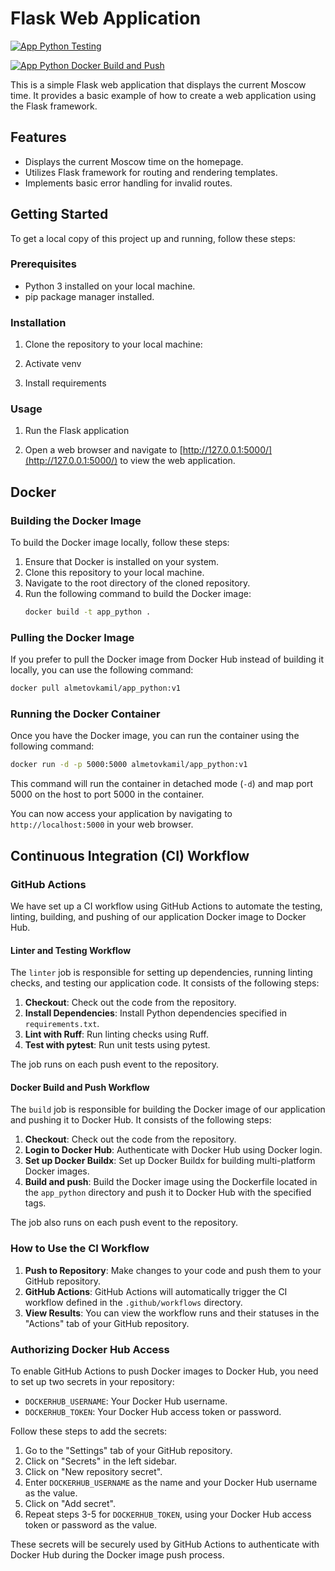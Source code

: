 # Flask Web Application

[![App Python Testing](https://github.com/AlmetovKamil/S24-core-course-labs/actions/workflows/app_python_testing.yaml/badge.svg?branch=lab3&event=push)](https://github.com/AlmetovKamil/S24-core-course-labs/actions/workflows/app_python_testing.yaml)

[![App Python Docker Build and Push](https://github.com/AlmetovKamil/S24-core-course-labs/actions/workflows/app_python_docker_push.yaml/badge.svg?branch=lab3&event=push)](https://github.com/AlmetovKamil/S24-core-course-labs/actions/workflows/app_python_docker_push.yaml)

This is a simple Flask web application that displays the current Moscow time. It provides a basic example of how to create a web application using the Flask framework.

## Features

- Displays the current Moscow time on the homepage.
- Utilizes Flask framework for routing and rendering templates.
- Implements basic error handling for invalid routes.

## Getting Started

To get a local copy of this project up and running, follow these steps:

### Prerequisites

- Python 3 installed on your local machine.
- pip package manager installed.

### Installation

1. Clone the repository to your local machine:

2. Activate venv

3. Install requirements

### Usage

1. Run the Flask application

2. Open a web browser and navigate to [http://127.0.0.1:5000/](http://127.0.0.1:5000/) to view the web application.

## Docker

### Building the Docker Image

To build the Docker image locally, follow these steps:

1. Ensure that Docker is installed on your system.
2. Clone this repository to your local machine.
3. Navigate to the root directory of the cloned repository.
4. Run the following command to build the Docker image:
   ```bash
   docker build -t app_python .
   ```

### Pulling the Docker Image

If you prefer to pull the Docker image from Docker Hub instead of building it locally, you can use the following command:

```bash
docker pull almetovkamil/app_python:v1
```

### Running the Docker Container

Once you have the Docker image, you can run the container using the following command:

```bash
docker run -d -p 5000:5000 almetovkamil/app_python:v1
```
This command will run the container in detached mode (`-d`) and map port 5000 on the host to port 5000 in the container.

You can now access your application by navigating to `http://localhost:5000` in your web browser.

## Continuous Integration (CI) Workflow

### GitHub Actions

We have set up a CI workflow using GitHub Actions to automate the testing, linting, building, and pushing of our application Docker image to Docker Hub.

#### Linter and Testing Workflow

The `linter` job is responsible for setting up dependencies, running linting checks, and testing our application code. It consists of the following steps:

1. **Checkout**: Check out the code from the repository.
2. **Install Dependencies**: Install Python dependencies specified in `requirements.txt`.
3. **Lint with Ruff**: Run linting checks using Ruff.
4. **Test with pytest**: Run unit tests using pytest.

The job runs on each push event to the repository.

#### Docker Build and Push Workflow

The `build` job is responsible for building the Docker image of our application and pushing it to Docker Hub. It consists of the following steps:

1. **Checkout**: Check out the code from the repository.
2. **Login to Docker Hub**: Authenticate with Docker Hub using Docker login.
3. **Set up Docker Buildx**: Set up Docker Buildx for building multi-platform Docker images.
4. **Build and push**: Build the Docker image using the Dockerfile located in the `app_python` directory and push it to Docker Hub with the specified tags.

The job also runs on each push event to the repository.

### How to Use the CI Workflow

1. **Push to Repository**: Make changes to your code and push them to your GitHub repository.
2. **GitHub Actions**: GitHub Actions will automatically trigger the CI workflow defined in the `.github/workflows` directory.
3. **View Results**: You can view the workflow runs and their statuses in the "Actions" tab of your GitHub repository.

### Authorizing Docker Hub Access

To enable GitHub Actions to push Docker images to Docker Hub, you need to set up two secrets in your repository:

- `DOCKERHUB_USERNAME`: Your Docker Hub username.
- `DOCKERHUB_TOKEN`: Your Docker Hub access token or password.

Follow these steps to add the secrets:

1. Go to the "Settings" tab of your GitHub repository.
2. Click on "Secrets" in the left sidebar.
3. Click on "New repository secret".
4. Enter `DOCKERHUB_USERNAME` as the name and your Docker Hub username as the value.
5. Click on "Add secret".
6. Repeat steps 3-5 for `DOCKERHUB_TOKEN`, using your Docker Hub access token or password as the value.

These secrets will be securely used by GitHub Actions to authenticate with Docker Hub during the Docker image push process.
